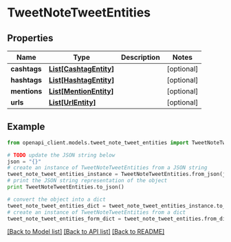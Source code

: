 # TweetNoteTweetEntities


## Properties
Name | Type | Description | Notes
------------ | ------------- | ------------- | -------------
**cashtags** | [**List[CashtagEntity]**](CashtagEntity.md) |  | [optional] 
**hashtags** | [**List[HashtagEntity]**](HashtagEntity.md) |  | [optional] 
**mentions** | [**List[MentionEntity]**](MentionEntity.md) |  | [optional] 
**urls** | [**List[UrlEntity]**](UrlEntity.md) |  | [optional] 

## Example

```python
from openapi_client.models.tweet_note_tweet_entities import TweetNoteTweetEntities

# TODO update the JSON string below
json = "{}"
# create an instance of TweetNoteTweetEntities from a JSON string
tweet_note_tweet_entities_instance = TweetNoteTweetEntities.from_json(json)
# print the JSON string representation of the object
print TweetNoteTweetEntities.to_json()

# convert the object into a dict
tweet_note_tweet_entities_dict = tweet_note_tweet_entities_instance.to_dict()
# create an instance of TweetNoteTweetEntities from a dict
tweet_note_tweet_entities_form_dict = tweet_note_tweet_entities.from_dict(tweet_note_tweet_entities_dict)
```
[[Back to Model list]](../README.md#documentation-for-models) [[Back to API list]](../README.md#documentation-for-api-endpoints) [[Back to README]](../README.md)


